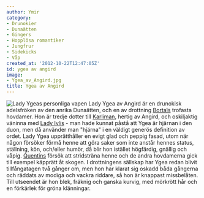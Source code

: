 ```yaml
---
author: Ymir
category:
- Drunokier
- Dunaätten
- Gingers
- Hopplösa romantiker
- Jungfrur
- Sidekicks
- Våp
created_at: '2012-10-22T12:47:05Z'
id: ygea av angird
image:
- Ygea_av_Angird.jpg
title: Ygea av Angird
---
```

![Lady Ygeas personliga vapen] Lady Ygea av Angird är en drunokisk adelsfröken av den anrika Dunaätten, och en av drottning [Bortaïs] trofasta hovdamer. Hon är tredje dotter till [Karliman], hertig av Angird, och oskiljaktig väninna med [Lady Ivlis] - man hade kunnat påstå att Ygea är hjärnan i den duon, men då använder man "hjärna" i en väldigt generös definition av ordet. Lady Ygea upprätthåller en evigt glad och peppig fasad, utom när någon försöker förmå henne att göra saker som inte anstår hennes status, ställning, kön, och/eller humör, då blir hon istället högfärdig, gnällig och våpig. [Quentins] försök att stridsträna henne och de andra hovdamerna gick till exempel käpprätt åt skogen. I drottningens sällskap har Ygea redan blivit tillfångatagen två gånger om, men hon har klarat sig oskadd båda gångerna och räddats av modiga och vackra riddare, så hon är knappast missbelåten. Till utseendet är hon blek, fräknig och ganska kurvig, med mörkrött hår och en förkärlek för gröna klänningar.

  [Lady Ygeas personliga vapen]: Ygea_av_Angird.jpg "Lady Ygeas personliga vapen"
  [Bortaïs]: Bortaï_den_Fagra
  [Karliman]: Karliman_av_Dunaätten
  [Lady Ivlis]: Ivlis_av_Kinda
  [Quentins]: Quentins